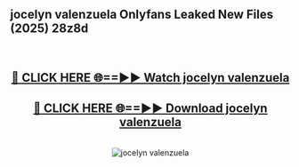 <h2>jocelyn valenzuela Onlyfans Leaked New Files (2025) 28z8d</h2>
<br>
<div align="center">
<h2><a href="https://mediafiles.top/jocelyn_valenzuela&ref=git" rel="nofollow">🔴 CLICK HERE 🌐==►► Watch jocelyn valenzuela</a></h2>
<h2><a href="https://mediafiles.top/jocelyn_valenzuela&ref=git" rel="nofollow">🔴 CLICK HERE 🌐==►► Download jocelyn valenzuela</a></h2>
<br>
<a href="https://mediafiles.top/jocelyn_valenzuela&ref=git" rel="nofollow" data-target="animated-image.originalLink"><img src="https://i.ibb.co.com/xMMVF88/686577567.gif" alt="jocelyn valenzuela" style="max-width: 100%; display: inline-block;" data-target="animated-image.originalImage"></a>
</div>
<br>
<br>